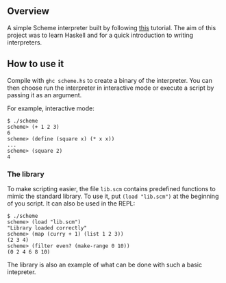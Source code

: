 ## Overview
A simple Scheme interpreter built by following [this](https://en.wikibooks.org/wiki/Write_Yourself_a_Scheme_in_48_Hours) tutorial. The aim of this project was to learn Haskell and for a quick introduction to writing interpreters.

## How to use it
Compile with `ghc scheme.hs` to create a binary of the interpreter. You can then choose run the interpreter in interactive mode or execute a script by passing it as an argument.

For example, interactive mode:
    
    $ ./scheme
    scheme> (+ 1 2 3)
    6
    scheme> (define (square x) (* x x))
    ...
    scheme> (square 2)
    4


### The library
To make scripting easier, the file `lib.scm` contains predefined functions to mimic the standard library. To use it, put `(load "lib.scm")` at the beginning of you script. It can also be used in the REPL:

    $ ./scheme
    scheme> (load "lib.scm")
    "Library loaded correctly"
    scheme> (map (curry + 1) (list 1 2 3))
    (2 3 4)
    scheme> (filter even? (make-range 0 10))
    (0 2 4 6 8 10)

The library is also an example of what can be done with such a basic intepreter.

